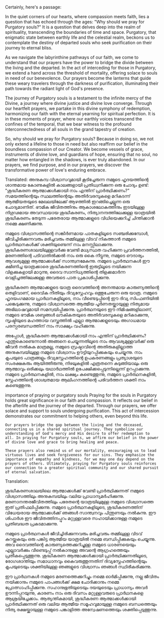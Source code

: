 Certainly, here's a passage:

In the quiet corners of our hearts, where compassion meets faith, lies a question that has echoed through the ages: "Why should we pray for Purgatory souls?" It is a question that delves deep into the realm of spirituality, transcending the boundaries of time and space. Purgatory, that enigmatic state between earthly life and the celestial realm, beckons us to contemplate the destiny of departed souls who seek purification on their journey to eternal bliss.

As we navigate the labyrinthine pathways of our faith, we come to understand that our prayers have the power to bridge the divide between the living and the departed. In the act of interceding for those in Purgatory, we extend a hand across the threshold of mortality, offering solace to souls in need of our benevolence. Our prayers become the lanterns that guide these weary travelers through the darkness of purification, illuminating their path towards the radiant light of God's presence.

The journey of Purgatory souls is a testament to the infinite mercy of the Divine, a journey where divine justice and divine love converge. Through our heartfelt prayers, we partake in this divine symphony of redemption, harmonizing our faith with the eternal yearning for spiritual perfection. It is in these moments of prayer, where our earthly voices transcend the confines of the temporal, that we bear witness to the profound interconnectedness of all souls in the grand tapestry of creation.

So, why should we pray for Purgatory souls? Because in doing so, we not only extend a lifeline to those in need but also reaffirm our belief in the boundless compassion of our Creator. We become vessels of grace, instruments of divine love, and guardians of hope, ensuring that no soul, no matter how entangled in the shadows, is ever truly abandoned. In our prayers, we find purpose, and in our prayers, we discover the transformative power of love's enduring embrace.

Translated:
അനുകമ്പ വിശ്വാസവുമായി കൂടിച്ചേരുന്ന നമ്മുടെ ഹൃദയത്തിന്റെ ശാന്തമായ കോണുകളിൽ കാലങ്ങളായി പ്രതിധ്വനിക്കുന്ന ഒരു ചോദ്യം ഉണ്ട്: "ശുദ്ധീകരണ ആത്മാക്കൾക്കായി നാം എന്തിന് പ്രാർത്ഥിക്കണം?" സമയത്തിന്റെയും സ്ഥലത്തിന്റെയും അതിർവരമ്പുകളെ മറികടന്ന് ആത്മീയതയുടെ മേഖലയിലേക്ക് ആഴത്തിൽ ഇറങ്ങിച്ചെല്ലുന്ന ഒരു ചോദ്യമാണിത്. ഭൗമിക ജീവിതത്തിനും ആകാശലോകത്തിനും ഇടയിലുള്ള നിഗൂഢമായ അവസ്ഥയായ ശുദ്ധീകരണം, നിത്യാനന്ദത്തിലേക്കുള്ള യാത്രയിൽ ശുദ്ധീകരണം തേടുന്ന പരേതരായ ആത്മാക്കളുടെ വിധിയെക്കുറിച്ച് ചിന്തിക്കാൻ നമ്മെ ക്ഷണിക്കുന്നു.

നമ്മുടെ വിശ്വാസത്തിന്റെ സങ്കീർണമായ പാതകളിലൂടെ സഞ്ചരിക്കുമ്പോൾ, ജീവിച്ചിരിക്കുന്നവരും മരിച്ചവരും തമ്മിലുള്ള വിടവ് നികത്താൻ നമ്മുടെ പ്രാർത്ഥനകൾക്ക് ശക്തിയുണ്ടെന്ന് നാം മനസ്സിലാക്കുന്നു. ശുദ്ധീകരണശാലയിലുള്ളവർക്കു വേണ്ടി മധ്യസ്ഥത വഹിക്കുന്ന പ്രവർത്തനത്തിൽ, മരണത്തിന്റെ പടിവാതിൽക്കൽ നാം ഒരു കൈ നീട്ടുന്നു, നമ്മുടെ ഔദാര്യം ആവശ്യമുള്ള ആത്മാക്കൾക്ക് സാന്ത്വനമേകുന്നു. നമ്മുടെ പ്രാർത്ഥനകൾ ഈ ക്ഷീണിച്ച യാത്രക്കാരെ ശുദ്ധീകരണത്തിന്റെ ഇരുട്ടിലൂടെ നയിക്കുന്ന വിളക്കുകളായി മാറുന്നു, ദൈവ സാന്നിധ്യത്തിന്റെ തിളക്കമാർന്ന വെളിച്ചത്തിലേക്കുള്ള അവരുടെ പാത പ്രകാശിപ്പിക്കുന്നു.

ശുദ്ധീകരണ ആത്മാക്കളുടെ യാത്ര ദൈവത്തിന്റെ അനന്തമായ കാരുണ്യത്തിന്റെ തെളിവാണ്, ദൈവിക നീതിയും ദിവ്യസ്നേഹവും ഒത്തുചേരുന്ന ഒരു യാത്ര. നമ്മുടെ ഹൃദയംഗമമായ പ്രാർഥനകളിലൂടെ, നാം വീണ്ടെടുപ്പിന്റെ ഈ ദിവ്യ സിംഫണിയിൽ പങ്കെടുക്കുന്നു, നമ്മുടെ വിശ്വാസത്തെ ആത്മീയ പൂർണതയ്ക്കായുള്ള നിത്യമായ അഭിലാഷവുമായി സമന്വയിപ്പിക്കുന്നു. പ്രാർത്ഥനയുടെ ഈ നിമിഷങ്ങളിലാണ്, നമ്മുടെ ഭൗമിക ശബ്ദങ്ങൾ ലൗകികതയുടെ അതിർവരമ്പുകളെ മറികടക്കുന്നു, സൃഷ്ടിയുടെ മഹത്തായ വസ്ത്രത്തിൽ എല്ലാ ആത്മാക്കളുടെയും അഗാധമായ പരസ്പരബന്ധത്തിന് നാം സാക്ഷ്യം വഹിക്കുന്നു.

അപ്പോൾ, ശുദ്ധീകരണ ആത്മാക്കൾക്കായി നാം എന്തിന് പ്രാർത്ഥിക്കണം? എന്തുകൊണ്ടെന്നാൽ അങ്ങനെ ചെയ്യുന്നതിലൂടെ നാം ആവശ്യമുള്ളവർക്ക് ഒരു ജീവൻ നൽകുക മാത്രമല്ല, നമ്മുടെ സ്രഷ്ടാവിന്റെ അതിരുകളില്ലാത്ത അനുകമ്പയിലുള്ള നമ്മുടെ വിശ്വാസം ഊട്ടിയുറപ്പിക്കുകയും ചെയ്യുന്നു. നാം കൃപയുടെ പാത്രങ്ങളും ദിവ്യസ്നേഹത്തിന്റെ ഉപകരണങ്ങളും പ്രത്യാശയുടെ സംരക്ഷകരും ആയിത്തീരുന്നു, നിഴലുകളിൽ എത്രതന്നെ കുടുങ്ങിയാലും ഒരു ആത്മാവും ഒരിക്കലും യഥാർഥത്തിൽ ഉപേക്ഷിക്കപ്പെടുന്നില്ലെന്ന് ഉറപ്പാക്കുന്നു. നമ്മുടെ പ്രാർത്ഥനകളിൽ, നാം ലക്ഷ്യം കണ്ടെത്തുന്നു, നമ്മുടെ പ്രാർത്ഥനകളിൽ, സ്നേഹത്തിന്റെ ശാശ്വതമായ ആലിംഗനത്തിന്റെ പരിവർത്തന ശക്തി നാം കണ്ടെത്തുന്നു.


importance of praying or purgatory souls
    Praying for the souls in Purgatory holds great significance in our faith and compassion. It reflects our belief in the afterlife and the journey of the departed. Through our prayers, we offer solace and support to souls undergoing purification. This act of intercession demonstrates our commitment to helping others, even beyond this life.

    Our prayers bridge the gap between the living and the deceased, connecting us in a shared spiritual journey. They symbolize our understanding of God's mercy and His desire to offer redemption to all. In praying for Purgatory souls, we affirm our belief in the power of divine love and grace to bring healing and peace.

    These prayers also remind us of our mortality, encouraging us to lead virtuous lives and seek forgiveness for our sins. They emphasize the importance of empathy and kindness, for we may one day depend on the prayers of others. Ultimately, praying for Purgatory souls reinforces our connection to a greater spiritual community and our shared pursuit of eternal salvation.

Translation:
    
ശുദ്ധീകരണശാലയിലെ ആത്മാക്കൾക്ക് വേണ്ടി പ്രാർത്ഥിക്കുന്നത് നമ്മുടെ വിശ്വാസത്തിലും അനുകമ്പയിലും വലിയ പ്രാധാന്യമർഹിക്കുന്നു. മരണാനന്തരജീവിതത്തിലും പരേതന്റെ യാത്രയിലുമുള്ള നമ്മുടെ വിശ്വാസത്തെ ഇത് പ്രതിഫലിപ്പിക്കുന്നു. നമ്മുടെ പ്രാർത്ഥനകളിലൂടെ, ശുദ്ധീകരണത്തിന് വിധേയരായ ആത്മാക്കൾക്ക് ഞങ്ങൾ സാന്ത്വനവും പിന്തുണയും നൽകുന്നു. ഈ ശിപാർശ ഈ ജീവിതത്തിനപ്പുറം മറ്റുള്ളവരെ സഹായിക്കാനുള്ള നമ്മുടെ പ്രതിബദ്ധത പ്രകടമാക്കുന്നു.

നമ്മുടെ പ്രാർത്ഥനകൾ ജീവിച്ചിരിക്കുന്നവരും മരിച്ചവരും തമ്മിലുള്ള വിടവ് കുറയ്ക്കുകയും ഒരു പങ്കിട്ട ആത്മീയ യാത്രയിൽ നമ്മെ ബന്ധിപ്പിക്കുകയും ചെയ്യുന്നു. അവ ദൈവത്തിന്റെ കാരുണ്യത്തെക്കുറിച്ചുള്ള നമ്മുടെ ധാരണയെയും എല്ലാവർക്കും വീണ്ടെടുപ്പ് നൽകാനുള്ള അവന്റെ ആഗ്രഹത്തെയും പ്രതീകപ്പെടുത്തുന്നു. ശുദ്ധീകരണ ആത്മാക്കൾക്കായി പ്രാർത്ഥിക്കുന്നതിലൂടെ, രോഗശാന്തിയും സമാധാനവും കൈവരുത്തുന്നതിന് ദിവ്യസ്നേഹത്തിന്റെയും കൃപയുടെയും ശക്തിയിലുള്ള ഞങ്ങളുടെ വിശ്വാസം ഞങ്ങൾ സ്ഥിരീകരിക്കുന്നു.

ഈ പ്രാർഥനകൾ നമ്മുടെ മരണത്തെക്കുറിച്ചും നമ്മെ ഓർമിപ്പിക്കുന്നു, നല്ല ജീവിതം നയിക്കാനും നമ്മുടെ പാപങ്ങൾക്ക് ക്ഷമ ചോദിക്കാനും നമ്മെ പ്രോത്സാഹിപ്പിക്കുന്നു. സഹാനുഭൂതിയുടെയും ദയയുടെയും പ്രാധാന്യം അവർ ഊന്നിപ്പറയുന്നു, കാരണം നാം ഒരു ദിവസം മറ്റുള്ളവരുടെ പ്രാർഥനകളെ ആശ്രയിച്ചേക്കാം. ആത്യന്തികമായി, ശുദ്ധീകരണ ആത്മാക്കൾക്കായി പ്രാർത്ഥിക്കുന്നത് ഒരു വലിയ ആത്മീയ സമൂഹവുമായുള്ള നമ്മുടെ ബന്ധത്തെയും നിത്യ രക്ഷയ്ക്കായുള്ള നമ്മുടെ പങ്കാളിത്ത അന്വേഷണത്തെയും ശക്തിപ്പെടുത്തുന്നു.